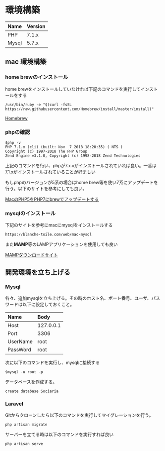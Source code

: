 
# 環境構築
Name | Version
:-- | :--
PHP | 7.1.x
Mysql | 5.7.x

## mac 環境構築
### home brewのインストール
home brewをインストールしていなければ下記のコマンドを実行してインストールをする
```
/usr/bin/ruby -e "$(curl -fsSL https://raw.githubusercontent.com/Homebrew/install/master/install)"
```
[Homebrew](https://brew.sh/index_ja)
### phpの確認
```
$php -v
PHP 7.1.x (cli) (built: Nov  7 2018 18:20:35) ( NTS )
Copyright (c) 1997-2018 The PHP Group
Zend Engine v3.1.0, Copyright (c) 1998-2018 Zend Technologies
```
上記のコマンドを行い、phpが7.x.xがインストールされていれば良い。一番は7.1.xがインストールされていることが好ましい

もしphpのバージョンが5系の場合はhome brew等を使い7系にアップデートを行う。以下のサイトを参考にしても良い。

[MacのPHP5をPHP7にbrewでアップデートする](https://qiita.com/yamatmoo/items/4ff2fe1785f771e67e08)

### mysqlのインストール
下記のサイトを参考にmacにmysqlをインストールする
```
https://blanche-toile.com/web/mac-mysql
```
また**MAMP**等のLAMPアプリケーションを使用しても良い

[MAMPダウンロードサイト](https://www.mamp.info/en/)

## 開発環境を立ち上げる
### Mysql
各々、追加mysqlを立ち上げる。その時のホスト名、ポート番号、ユーザ、パスワードは以下に設定しておくこと。

 Name | Body
 :-- | :--
 Host | 127.0.0.1
 Port | 3306
 UserName | root
 PassWord | root

次に以下のコマンドを実行し、mysqlに接続する
```
$mysql -u root -p
```
データベースを作成する。
```
create database Sociaria
```

### Laravel
Gitからクローンしたら以下のコマンドを実行してマイグレーションを行う。
```
php artisan migrate
```

サーバーを立てる時は以下のコマンドを実行すれば良い
```
php artisan serve
```
